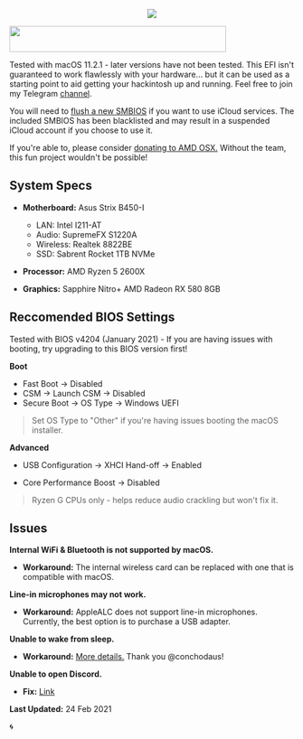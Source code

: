 <p align="center">
	<img src="https://ibin.co/52IbeCHLerMK.png"/>
</p>

<p>
	<img src="https://ibin.co/4wROyHBs3PAE.png" width="383" height="46"/>
</p>

Tested with macOS 11.2.1 - later versions have not been tested. This EFI isn't guaranteed to work flawlessly with your hardware... but it can be used as a starting point to aid getting your hackintosh up and running. Feel free to join my Telegram [channel](https://t.me/macOSstrixB450i).

You will need to [flush a new SMBIOS](https://dortania.github.io/OpenCore-Desktop-Guide/AMD/zen.html#platforminfo) if you want to use iCloud services. The included SMBIOS has been blacklisted and may result in a suspended iCloud account if you choose to use it.

If you're able to, please consider [donating to AMD OSX.](https://forum.amd-osx.com/index.php?dbtech-donate/drives/amd-os-x.1/donate) Without the team, this fun project wouldn't be possible!



## System Specs

* **Motherboard:** Asus Strix B450-I
	* LAN: Intel I211-AT
	* Audio: SupremeFX S1220A
	* Wireless: Realtek 8822BE
	* SSD: Sabrent Rocket 1TB NVMe

* **Processor:** AMD Ryzen 5 2600X
* **Graphics:** Sapphire Nitro+ AMD Radeon RX 580 8GB

## Reccomended BIOS Settings

Tested with BIOS v4204 (January 2021) - If you are having issues with booting, try upgrading to this BIOS version first!

**Boot**

* Fast Boot → Disabled
* CSM → Launch CSM → Disabled
* Secure Boot → OS Type → Windows UEFI

> Set OS Type to "Other" if you're having issues booting the macOS installer.

**Advanced**

* USB Configuration → XHCI Hand-off → Enabled

* Core Performance Boost → Disabled

> Ryzen G CPUs only - helps reduce audio crackling but won't fix it.

## Issues

**Internal WiFi & Bluetooth is not supported by macOS.**

* **Workaround:** The internal wireless card can be replaced with one that is compatible with macOS.

**Line-in microphones may not work.**

* **Workaround:** AppleALC does not support line-in microphones. Currently, the best option is to purchase a USB adapter.

**Unable to wake from sleep.**

* **Workaround:** [More details.](https://github.com/willza3/macOS-strix-B450i/issues/13#issuecomment-642053047) Thank you @conchodaus!

**Unable to open Discord.**

* **Fix:** [Link](https://discordapp.com/channels/249992304503291905/263798638373896203/717912500498333746)

**Last Updated:** 24 Feb 2021

🌀